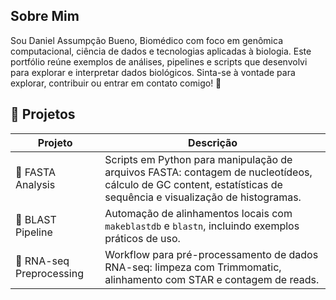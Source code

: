 ## Sobre Mim
Sou Daniel Assumpção Bueno, Biomédico com foco em genômica computacional, ciência de dados e tecnologias aplicadas à biologia. Este portfólio reúne exemplos de análises, pipelines e scripts que desenvolvi para explorar e interpretar dados biológicos. Sinta-se à vontade para explorar, contribuir ou entrar em contato comigo! 🚀

## 🚀 Projetos

| Projeto           | Descrição                              |
|--------------------|----------------------------------------|
| 📂 FASTA Analysis | Scripts em Python para manipulação de arquivos FASTA: contagem de nucleotídeos, cálculo de GC content, estatísticas de sequência e visualização de histogramas.
| 🔎 BLAST Pipeline | Automação de alinhamentos locais com `makeblastdb` e `blastn`, incluindo exemplos práticos de uso.
| 🧬 RNA-seq Preprocessing | Workflow para pré-processamento de dados RNA-seq: limpeza com Trimmomatic, alinhamento com STAR e contagem de reads.
